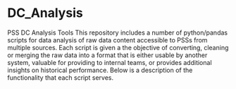 # DC_Analysis
PSS DC Analysis Tools
This repository includes a number of python/pandas scripts for data analysis of raw data content accessible to PSSs from multiple sources.  Each script is given a the objective of converting, cleaning or merging the raw data into a format that is either usable by another system, valuable for providing to internal teams, or provides additional insights on historical performance.  Below is a description of the functionality that each script serves.

